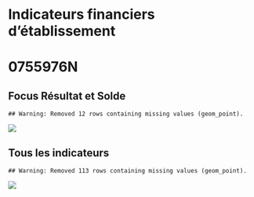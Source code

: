 Indicateurs financiers d’établissement
================

# 0755976N

## Focus Résultat et Solde

    ## Warning: Removed 12 rows containing missing values (geom_point).

![](/home/julien/repo/cpesr/RFC/Finances/Etablissements/0755976n_files/figure-gfm/etab.focus-1.png)<!-- -->

## Tous les indicateurs

    ## Warning: Removed 113 rows containing missing values (geom_point).

![](/home/julien/repo/cpesr/RFC/Finances/Etablissements/0755976n_files/figure-gfm/etab-1.png)<!-- -->

